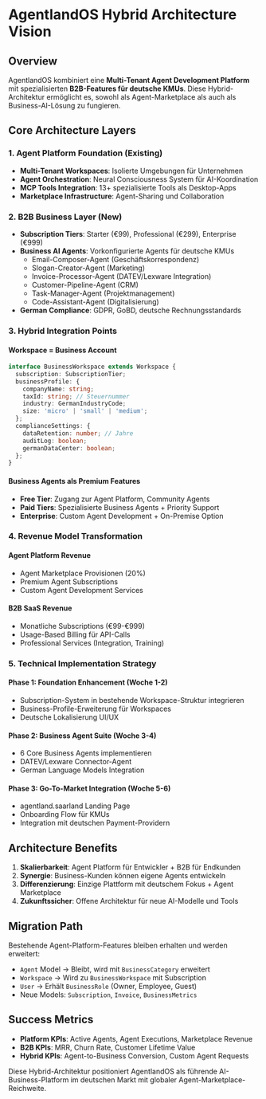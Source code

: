 # AgentlandOS Hybrid Architecture Vision

## Overview

AgentlandOS kombiniert eine **Multi-Tenant Agent Development Platform** mit spezialisierten **B2B-Features für deutsche KMUs**. Diese Hybrid-Architektur ermöglicht es, sowohl als Agent-Marketplace als auch als Business-AI-Lösung zu fungieren.

## Core Architecture Layers

### 1. Agent Platform Foundation (Existing)
- **Multi-Tenant Workspaces**: Isolierte Umgebungen für Unternehmen
- **Agent Orchestration**: Neural Consciousness System für AI-Koordination
- **MCP Tools Integration**: 13+ spezialisierte Tools als Desktop-Apps
- **Marketplace Infrastructure**: Agent-Sharing und Collaboration

### 2. B2B Business Layer (New)
- **Subscription Tiers**: Starter (€99), Professional (€299), Enterprise (€999)
- **Business AI Agents**: Vorkonfigurierte Agents für deutsche KMUs
  - Email-Composer-Agent (Geschäftskorrespondenz)
  - Slogan-Creator-Agent (Marketing)
  - Invoice-Processor-Agent (DATEV/Lexware Integration)
  - Customer-Pipeline-Agent (CRM)
  - Task-Manager-Agent (Projektmanagement)
  - Code-Assistant-Agent (Digitalisierung)
- **German Compliance**: GDPR, GoBD, deutsche Rechnungsstandards

### 3. Hybrid Integration Points

#### Workspace = Business Account
```typescript
interface BusinessWorkspace extends Workspace {
  subscription: SubscriptionTier;
  businessProfile: {
    companyName: string;
    taxId: string; // Steuernummer
    industry: GermanIndustryCode;
    size: 'micro' | 'small' | 'medium';
  };
  complianceSettings: {
    dataRetention: number; // Jahre
    auditLog: boolean;
    germanDataCenter: boolean;
  };
}
```

#### Business Agents als Premium Features
- **Free Tier**: Zugang zur Agent Platform, Community Agents
- **Paid Tiers**: Spezialisierte Business Agents + Priority Support
- **Enterprise**: Custom Agent Development + On-Premise Option

### 4. Revenue Model Transformation

#### Agent Platform Revenue
- Agent Marketplace Provisionen (20%)
- Premium Agent Subscriptions
- Custom Agent Development Services

#### B2B SaaS Revenue
- Monatliche Subscriptions (€99-€999)
- Usage-Based Billing für API-Calls
- Professional Services (Integration, Training)

### 5. Technical Implementation Strategy

#### Phase 1: Foundation Enhancement (Woche 1-2)
- Subscription-System in bestehende Workspace-Struktur integrieren
- Business-Profile-Erweiterung für Workspaces
- Deutsche Lokalisierung UI/UX

#### Phase 2: Business Agent Suite (Woche 3-4)
- 6 Core Business Agents implementieren
- DATEV/Lexware Connector-Agent
- German Language Models Integration

#### Phase 3: Go-To-Market Integration (Woche 5-6)
- agentland.saarland Landing Page
- Onboarding Flow für KMUs
- Integration mit deutschen Payment-Providern

## Architecture Benefits

1. **Skalierbarkeit**: Agent Platform für Entwickler + B2B für Endkunden
2. **Synergie**: Business-Kunden können eigene Agents entwickeln
3. **Differenzierung**: Einzige Plattform mit deutschem Fokus + Agent Marketplace
4. **Zukunftssicher**: Offene Architektur für neue AI-Modelle und Tools

## Migration Path

Bestehende Agent-Platform-Features bleiben erhalten und werden erweitert:
- `Agent` Model → Bleibt, wird mit `BusinessCategory` erweitert
- `Workspace` → Wird zu `BusinessWorkspace` mit Subscription
- `User` → Erhält `BusinessRole` (Owner, Employee, Guest)
- Neue Models: `Subscription`, `Invoice`, `BusinessMetrics`

## Success Metrics

- **Platform KPIs**: Active Agents, Agent Executions, Marketplace Revenue
- **B2B KPIs**: MRR, Churn Rate, Customer Lifetime Value
- **Hybrid KPIs**: Agent-to-Business Conversion, Custom Agent Requests

Diese Hybrid-Architektur positioniert AgentlandOS als führende AI-Business-Platform im deutschen Markt mit globaler Agent-Marketplace-Reichweite.